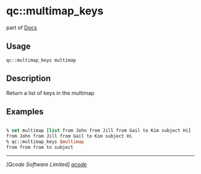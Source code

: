 qc::multimap_keys
=================

part of [Docs](.)

Usage
-----
`qc::multimap_keys multimap`

Description
-----------
Return a list of keys in the multimap

Examples
--------
```tcl

% set multimap [list from John from Jill from Gail to Kim subject Hi]
from John from Jill from Gail to Kim subject Hi
% qc::multimap_keys $multimap
from from from to subject

```

----------------------------------
*[Qcode Software Limited] [qcode]*

[qcode]: www.qcode.co.uk "Qcode Software"